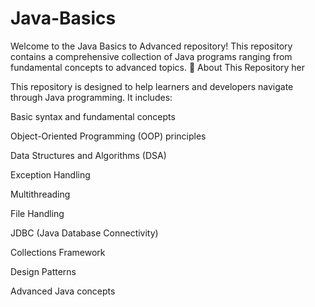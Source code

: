 # Java-Basics

Welcome to the Java Basics to Advanced repository! This repository contains a comprehensive collection of Java programs ranging from fundamental concepts to advanced topics.
📌 About This Repository her

This repository is designed to help learners and developers navigate through Java programming. It includes:

Basic syntax and fundamental concepts

Object-Oriented Programming (OOP) principles

Data Structures and Algorithms (DSA)

Exception Handling

Multithreading

File Handling

JDBC (Java Database Connectivity)

Collections Framework

Design Patterns

Advanced Java concepts
